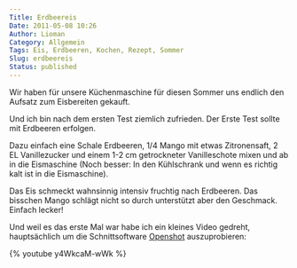 ```yaml
---
Title: Erdbeereis
Date: 2011-05-08 10:26
Author: Lioman
Category: Allgemein
Tags: Eis, Erdbeeren, Kochen, Rezept, Sommer
Slug: erdbeereis
Status: published
---
```


Wir haben für unsere Küchenmaschine für diesen Sommer uns endlich den
Aufsatz zum Eisbereiten gekauft.

Und ich bin nach dem ersten Test ziemlich zufrieden. Der Erste Test
sollte mit Erdbeeren erfolgen.

Dazu einfach eine Schale Erdbeeren, 1/4 Mango mit etwas Zitronensaft, 2
EL Vanillezucker und einem 1-2 cm getrockneter Vanilleschote mixen und
ab in die Eismaschine (Noch besser: In den Kühlschrank und wenn es
richtig kalt ist in die Eismaschine).

Das Eis schmeckt wahnsinnig intensiv fruchtig nach Erdbeeren. Das
bisschen Mango schlägt nicht so durch unterstützt aber den Geschmack.
Einfach lecker!

Und weil es das erste Mal war habe ich ein kleines Video gedreht,
hauptsächlich um die Schnittsoftware
[Openshot](http://www.openshot.org) auszuprobieren:

{% youtube y4WkcaM-wWk %}
